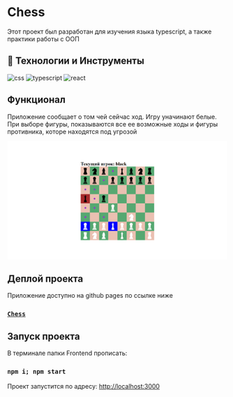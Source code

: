 # Chess

Этот проект был разработан для изучения языка typescript, а также практики работы с ООП

## 🔧 Технологии и Инструменты
<div>
    <img src="https://img.shields.io/badge/-CSS-000000?style=for-the-badge&logo=CSS3&logoColor=548fc7" alt="css"/>
    <img src="https://img.shields.io/badge/-TYPESCRIPT-000000?style=for-the-badge&logo=typescript" alt="typescript"/>
    <img src="https://img.shields.io/badge/-REACT-000000?style=for-the-badge&logo=REACT" alt="react"/>
</div>

## Функционал

Приложение сообщает о том чей сейчас ход. Игру уначинают белые. При выборе фигуры, показываются все ее возможные ходы и фигуры противника, которе находятся под угрозой

![Chess](/src/images/screenshots/chess.png)

## Деплой проекта

Приложение доступно на github pages по ссылке ниже
### [`Chess`](https://top4ik228-akey-ivan.github.io/Chess/)

## Запуск проекта

В терминале папки Frontend прописать:

### `npm i; npm start`

Проект запустится по адресу: [http://localhost:3000](http://localhost:3000)


